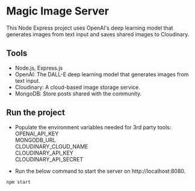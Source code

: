 # Magic Image Server

This Node Express project uses OpenAI's deep learning model that generates images from text input and saves shared images to Cloudinary.

## Tools

* Node.js, Express.js  
* OpenAI: The DALL-E deep learning model that generates images from text input.  
* Cloudinary: A cloud-based image storage service.  
* MongoDB: Store posts shared with the community.

## Run the project

* Populate the environment variables needed for 3rd party tools:  
OPENAI_API_KEY  
MONGODB_URL  
CLOUDINARY_CLOUD_NAME  
CLOUDINARY_API_KEY  
CLOUDINARY_API_SECRET  

* Run the below command to start the server on http://localhost:8080.    

```
npm start
```